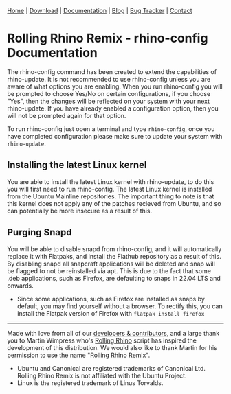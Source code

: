 <head>
  <link rel="shortcut icon" type="image/x-icon" href="https://raw.githubusercontent.com/MrBeeBenson/rrr-site/main/favicon.png" />
</head>

<div id="navigation">

<a href="https://rollingrhinoremix.github.io">Home</a> | <a href="https://rollingrhinoremix.github.io/download">Download</a> | <a href="https://rollingrhinoremix.github.io/docs">Documentation</a> | <a href="https://rollingrhinoremix.github.io/blog">Blog</a> | <a href="https://rollingrhinoremix.github.io/bugs">Bug Tracker</a> | <a href="https://rollingrhinoremix.github.io#contact">Contact</a>

</div>

# Rolling Rhino Remix - rhino-config Documentation

The rhino-config command has been created to extend the capabilities of rhino-update. It is not recommended to use rhino-config unless you are aware of what options you are enabling. When you run rhino-config you will be prompted to choose Yes/No on certain configurations, if you choose "Yes", then the changes will be reflected on your system with your next rhino-update. If you have already enabled a configuration option, then you will not be prompted again for that option.

To run rhino-config just open a terminal and type `rhino-config`, once you have completed configuration please make sure to update your system with `rhino-update`. 

## Installing the latest Linux kernel

You are able to install the latest Linux kernel with rhino-update, to do this you will first need to run rhino-config. The latest Linux kernel is installed from the Ubuntu Mainline repositories. The important thing to note is that this kernel does not apply any of the patches recieved from Ubuntu, and so can potentially be more insecure as a result of this. 

## Purging Snapd

You will be able to disable snapd from rhino-config, and it will automatically replace it with Flatpaks, and install the Flathub repository as a result of this. By disabling snapd all snapcraft applications will be deleted and snap will be flagged to not be reinstalled via apt. This is due to the fact that some .deb applications, such as Firefox, are defaulting to snaps in 22.04 LTS and onwards.

- Since some applications, such as Firefox are installed as snaps by default, you may find yourself without a browser. To rectify this, you can install the Flatpak version of Firefox with `flatpak install firefox`

<hr />

Made with love from all of our [developers & contributors](https://rollingrhinoremix.github.io/contributors.txt), and a large thank you to Martin Wimpress who's [Rolling Rhino](https://github.com/wimpysworld/rolling-rhino) script has inspired the development of this distribution. We would also like to thank Martin for his permission to use the name "Rolling Rhino Remix".

- Ubuntu and Canonical are registered trademarks of Canonical Ltd. Rolling Rhino Remix is not affiliated with the Ubuntu Project. 
- Linux is the registered trademark of Linus Torvalds.
